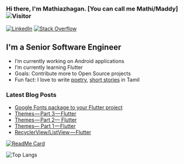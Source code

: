 ### Hi there, I'm Mathiazhagan. [You can call me Mathi/Maddy] ![Visitor](https://visitor-badge.laobi.icu/badge?page_id=mathiazhagan01.repoName)

<a href="https://www.linkedin.com/in/mathiazhagan01/">![LinkedIn](https://img.shields.io/badge/LinkedIn-0077B5?style=for-the-badge&logo=linkedin&logoColor=white)</a> <a href="https://stackoverflow.com/users/5299958/mathiazhagan01"><img alt="Stack Overflow" src="https://img.shields.io/badge/-Stack%20Overflow-FE7A16?style=for-the-badge&logo=stack-overflow&logoColor=white"></a>
 
## I'm a Senior Software Engineer
- I’m currently working on Android applications
- I’m currently learning Flutter
- Goals: Contribute more to Open Source projects
- Fun fact: I love to write [poetry](https://niralan-kirukalgal.blogspot.com/), [short stories](http://niralan-sirukathaigal.blogspot.in/) in Tamil

### Latest Blog Posts
<!-- BLOG-POST-LIST:START -->
- [Google Fonts package to your Flutter project](https://mathiazhagan01.medium.com/google-fonts-package-to-your-flutter-project-ac96c76cb90e?source=rss-ef0c6bef38ba------2)
- [Themes — Part 3 — Flutter](https://mathiazhagan01.medium.com/themes-part-3-flutter-708a07b0a44d?source=rss-ef0c6bef38ba------2)
- [Themes — Part 2— Flutter](https://mathiazhagan01.medium.com/themes-part-2-flutter-934cdec210ef?source=rss-ef0c6bef38ba------2)
- [Themes— Part 1 — Flutter](https://mathiazhagan01.medium.com/themes-part-1-flutter-e963d1eeb94?source=rss-ef0c6bef38ba------2)
- [RecyclerView/ListView — Flutter](https://mathiazhagan01.medium.com/recyclerview-listview-flutter-13e0c69925cb?source=rss-ef0c6bef38ba------2)
<!-- BLOG-POST-LIST:END -->

<!-- ![Mathi's github stats](https://github-readme-stats.vercel.app/api?username=mathiazhagan01&show_icons=true&theme=material-palenight)-->

[![ReadMe Card](https://github-readme-stats.vercel.app/api/pin/?username=mathiazhagan01&repo=DrawableColorChange&theme=material-palenight)](https://github.com/mathiazhagan01/DrawableColorChange)

![Top Langs](https://github-readme-stats.vercel.app/api/top-langs/?username=mathiazhagan01&theme=material-palenight)
